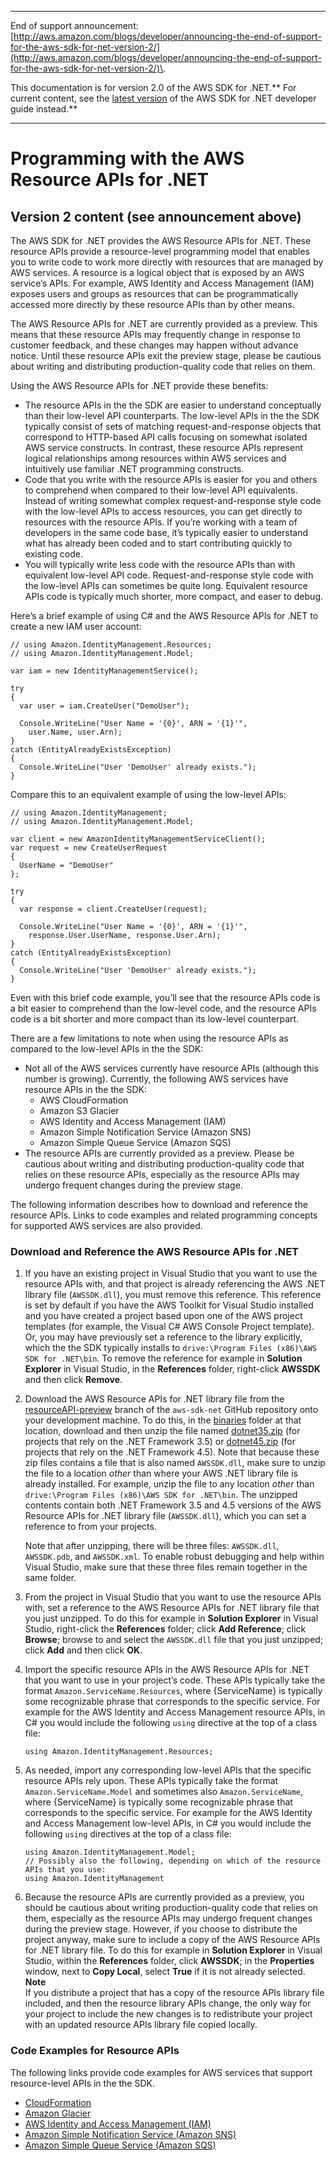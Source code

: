 --------

End of support announcement: [http://aws.amazon.com/blogs/developer/announcing-the-end-of-support-for-the-aws-sdk-for-net-version-2/](http://aws.amazon.com/blogs/developer/announcing-the-end-of-support-for-the-aws-sdk-for-net-version-2/)\.

This documentation is for version 2\.0 of the AWS SDK for \.NET\.** For current content, see the [latest version](https://docs.aws.amazon.com/sdk-for-net/latest/developer-guide/) of the AWS SDK for \.NET developer guide instead\.**

--------

# Programming with the AWS Resource APIs for \.NET<a name="resource-level-apis-intro"></a>

## Version 2 content \(see announcement above\)<a name="w3aac13b7b3b1"></a>

The AWS SDK for \.NET provides the AWS Resource APIs for \.NET\. These resource APIs provide a resource\-level programming model that enables you to write code to work more directly with resources that are managed by AWS services\. A resource is a logical object that is exposed by an AWS service’s APIs\. For example, AWS Identity and Access Management \(IAM\) exposes users and groups as resources that can be programmatically accessed more directly by these resource APIs than by other means\.

The AWS Resource APIs for \.NET are currently provided as a preview\. This means that these resource APIs may frequently change in response to customer feedback, and these changes may happen without advance notice\. Until these resource APIs exit the preview stage, please be cautious about writing and distributing production\-quality code that relies on them\.

Using the AWS Resource APIs for \.NET provide these benefits:
+ The resource APIs in the the SDK are easier to understand conceptually than their low\-level API counterparts\. The low\-level APIs in the the SDK typically consist of sets of matching request\-and\-response objects that correspond to HTTP\-based API calls focusing on somewhat isolated AWS service constructs\. In contrast, these resource APIs represent logical relationships among resources within AWS services and intuitively use familiar \.NET programming constructs\.
+ Code that you write with the resource APIs is easier for you and others to comprehend when compared to their low\-level API equivalents\. Instead of writing somewhat complex request\-and\-response style code with the low\-level APIs to access resources, you can get directly to resources with the resource APIs\. If you’re working with a team of developers in the same code base, it’s typically easier to understand what has already been coded and to start contributing quickly to existing code\.
+ You will typically write less code with the resource APIs than with equivalent low\-level API code\. Request\-and\-response style code with the low\-level APIs can sometimes be quite long\. Equivalent resource APIs code is typically much shorter, more compact, and easer to debug\.

Here’s a brief example of using C\# and the AWS Resource APIs for \.NET to create a new IAM user account:

```
// using Amazon.IdentityManagement.Resources;
// using Amazon.IdentityManagement.Model;

var iam = new IdentityManagementService();

try
{
  var user = iam.CreateUser("DemoUser");

  Console.WriteLine("User Name = '{0}', ARN = '{1}'", 
    user.Name, user.Arn);
}
catch (EntityAlreadyExistsException)
{
  Console.WriteLine("User 'DemoUser' already exists.");
}
```

Compare this to an equivalent example of using the low\-level APIs:

```
// using Amazon.IdentityManagement;
// using Amazon.IdentityManagement.Model;

var client = new AmazonIdentityManagementServiceClient();
var request = new CreateUserRequest 
{ 
  UserName = "DemoUser" 
};

try
{
  var response = client.CreateUser(request);

  Console.WriteLine("User Name = '{0}', ARN = '{1}'", 
    response.User.UserName, response.User.Arn);
}
catch (EntityAlreadyExistsException)
{
  Console.WriteLine("User 'DemoUser' already exists.");
}
```

Even with this brief code example, you’ll see that the resource APIs code is a bit easier to comprehend than the low\-level code, and the resource APIs code is a bit shorter and more compact than its low\-level counterpart\.

There are a few limitations to note when using the resource APIs as compared to the low\-level APIs in the the SDK:
+ Not all of the AWS services currently have resource APIs \(although this number is growing\)\. Currently, the following AWS services have resource APIs in the the SDK:
  + AWS CloudFormation
  + Amazon S3 Glacier
  + AWS Identity and Access Management \(IAM\)
  + Amazon Simple Notification Service \(Amazon SNS\)
  + Amazon Simple Queue Service \(Amazon SQS\)
+ The resource APIs are currently provided as a preview\. Please be cautious about writing and distributing production\-quality code that relies on these resource APIs, especially as the resource APIs may undergo frequent changes during the preview stage\.

The following information describes how to download and reference the resource APIs\. Links to code examples and related programming concepts for supported AWS services are also provided\.

### Download and Reference the AWS Resource APIs for \.NET<a name="resource-level-apis-intro-setup"></a>

1. If you have an existing project in Visual Studio that you want to use the resource APIs with, and that project is already referencing the AWS \.NET library file \(`AWSSDK.dll`\), you must remove this reference\. This reference is set by default if you have the AWS Toolkit for Visual Studio installed and you have created a project based upon one of the AWS project templates \(for example, the Visual C\# AWS Console Project template\)\. Or, you may have previously set a reference to the library explicitly, which the the SDK typically installs to `drive:\Program Files (x86)\AWS SDK for .NET\bin`\. To remove the reference for example in **Solution Explorer** in Visual Studio, in the **References** folder, right\-click **AWSSDK** and then click **Remove**\.

1. Download the AWS Resource APIs for \.NET library file from the [resourceAPI\-preview](https://github.com/aws/aws-sdk-net/tree/resourceAPI-preview) branch of the `aws-sdk-net` GitHub repository onto your development machine\. To do this, in the [binaries](https://github.com/aws/aws-sdk-net/tree/resourceAPI-preview/binaries) folder at that location, download and then unzip the file named [dotnet35\.zip](https://github.com/aws/aws-sdk-net/tree/resourceAPI-preview/binaries/dotnet35.zip) \(for projects that rely on the \.NET Framework 3\.5\) or [dotnet45\.zip](https://github.com/aws/aws-sdk-net/tree/resourceAPI-preview/binaries/dotnet45.zip) \(for projects that rely on the \.NET Framework 4\.5\)\. Note that because these zip files contains a file that is also named `AWSSDK.dll`, make sure to unzip the file to a location *other* than where your AWS \.NET library file is already installed\. For example, unzip the file to any location *other* than `drive:\Program Files (x86)\AWS SDK for .NET\bin`\. The unzipped contents contain both \.NET Framework 3\.5 and 4\.5 versions of the AWS Resource APIs for \.NET library file \(`AWSSDK.dll`\), which you can set a reference to from your projects\.

   Note that after unzipping, there will be three files: `AWSSDK.dll`, `AWSSDK.pdb`, and `AWSSDK.xml`\. To enable robust debugging and help within Visual Studio, make sure that these three files remain together in the same folder\.

1. From the project in Visual Studio that you want to use the resource APIs with, set a reference to the AWS Resource APIs for \.NET library file that you just unzipped\. To do this for example in **Solution Explorer** in Visual Studio, right\-click the **References** folder; click **Add Reference**; click **Browse**; browse to and select the `AWSSDK.dll` file that you just unzipped; click **Add** and then click **OK**\.

1. Import the specific resource APIs in the AWS Resource APIs for \.NET that you want to use in your project’s code\. These APIs typically take the format `Amazon.ServiceName.Resources`, where \{ServiceName\} is typically some recognizable phrase that corresponds to the specific service\. For example for the AWS Identity and Access Management resource APIs, in C\# you would include the following `using` directive at the top of a class file:

   ```
   using Amazon.IdentityManagement.Resources;
   ```

1. As needed, import any corresponding low\-level APIs that the specific resource APIs rely upon\. These APIs typically take the format `Amazon.ServiceName.Model` and sometimes also `Amazon.ServiceName`, where \{ServiceName\} is typically some recognizable phrase that corresponds to the specific service\. For example for the AWS Identity and Access Management low\-level APIs, in C\# you would include the following `using` directives at the top of a class file:

   ```
   using Amazon.IdentityManagement.Model;
   // Possibly also the following, depending on which of the resource APIs that you use:
   using Amazon.IdentityManagement
   ```

1. Because the resource APIs are currently provided as a preview, you should be cautious about writing production\-quality code that relies on them, especially as the resource APIs may undergo frequent changes during the preview stage\. However, if you choose to distribute the project anyway, make sure to include a copy of the AWS Resource APIs for \.NET library file\. To do this for example in **Solution Explorer** in Visual Studio, within the **References** folder, click **AWSSDK**; in the **Properties** window, next to **Copy Local**, select **True** if it is not already selected\.
**Note**  
If you distribute a project that has a copy of the resource APIs library file included, and then the resource library APIs change, the only way for your project to include the new changes is to redistribute your project with an updated resource APIs library file copied locally\.

### Code Examples for Resource APIs<a name="resource-level-apis-intro-examples"></a>

The following links provide code examples for AWS services that support resource\-level APIs in the the SDK\.
+  [CloudFormation](cloudformation-apis-intro.md#cloudformation-apis-intro-resource-level) 
+  [Amazon Glacier](glacier-apis-intro.md#glacier-apis-intro-resource-level) 
+  [AWS Identity and Access Management \(IAM\)](iam-resource-api-examples.md) 
+  [Amazon Simple Notification Service \(Amazon SNS\)](sns-apis-intro.md#sns-apis-intro-resource-level) 
+  [Amazon Simple Queue Service \(Amazon SQS\)](sqs-apis-intro.md#sqs-apis-intro-resource-level) 